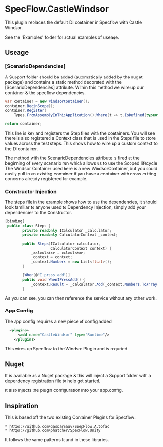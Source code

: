 ﻿# SpecFlow.CastleWindsor

This plugin replaces the default DI container in Specflow with Castle Windsor.

See the 'Examples' folder for actual examples of useage.

## Useage

### [ScenarioDependencies]

A Support folder should be added (automatically added by the nuget package) and contains a static method decorated with the [ScenarioDependencies] attribute.
Within this method we wire up our container & the specflow dependencies.

```csharp
var container = new WindsorContainer();
container.BeginScope();
container.Register(
    Types.FromAssemblyInThisApplication().Where(t => t.IsDefined(typeof(BindingAttribute), false)).LifestyleScoped());

return container;
```
This line is key and registers the Step files with the containers. You will see there is also registered a Context class that is used in the Steps
file to store values across the test steps. This shows how to wire up a custom context to the DI container.

The method with the ScenarioDependencies attribute is fired at the beginning of every scenario run
which allows us to use the Scoped lifecycle
The Windsor Container used here is a new WindsorContainer, but you could easily pull in an existing container if you have
a container with cross cutting concerns already registered for example.

### Constructor Injection

The steps file in the example shows how to use the dependencies, it should look familiar to anyone used
to Dependency Injection, simply add your dependencies to the Constructor.

```csharp
[binding]
 public class Steps {
        private readonly ICalculator _calculator;
        private readonly CalculatorContext _context;

        public Steps(ICalculator calculator,
                     CalculatorContext context) {
            _calculator = calculator;
            _context = context;
            _context.Numbers = new List<float>();
        }

		[When(@"I press add")]
        public void WhenIPressAdd() {
            _context.Result = _calculator.Add(_context.Numbers.ToArray());
        }
```

As you can see, you can then reference the service without any other work.

### App.Config

The app config requires a new piece of config added

```xml
  <plugins>
      <add name="CastleWindsor" type="Runtime"/>
    </plugins>
```

This wires up Specflow to the Windsor Plugin and is requried.


## Nuget

It is available as a Nuget package & this will inject a Support folder with a 
dependency registration file to help get started.

It also injects the plugin configuration into your app.config.

## Inspiration

This is based off the two existing Container Plugins for Specflow:

	* https://github.com/gasparnagy/SpecFlow.Autofac
	* https://github.com/phatcher/SpecFlow.Unity

It follows the same patterns found in these libraries.